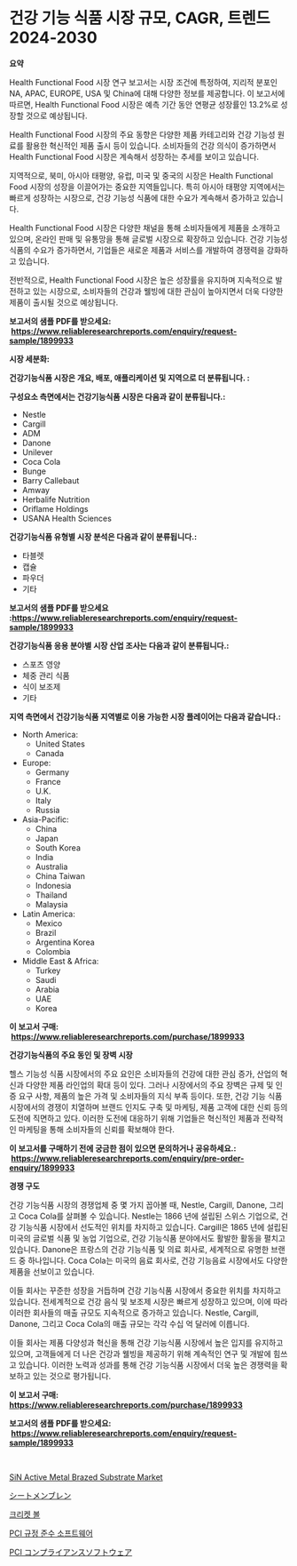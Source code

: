 <p><h1>건강 기능 식품 시장 규모, CAGR, 트렌드 2024-2030</h1></p><p><strong>요약</strong></p>
<p><p>Health Functional Food 시장 연구 보고서는 시장 조건에 특정하여, 지리적 분포인 NA, APAC, EUROPE, USA 및 China에 대해 다양한 정보를 제공합니다. 이 보고서에 따르면, Health Functional Food 시장은 예측 기간 동안 연평균 성장률인 13.2%로 성장할 것으로 예상됩니다.</p><p>Health Functional Food 시장의 주요 동향은 다양한 제품 카테고리와 건강 기능성 원료를 활용한 혁신적인 제품 출시 등이 있습니다. 소비자들의 건강 의식이 증가하면서 Health Functional Food 시장은 계속해서 성장하는 추세를 보이고 있습니다.</p><p>지역적으로, 북미, 아시아 태평양, 유럽, 미국 및 중국의 시장은 Health Functional Food 시장의 성장을 이끌어가는 중요한 지역들입니다. 특히 아시아 태평양 지역에서는 빠르게 성장하는 시장으로, 건강 기능성 식품에 대한 수요가 계속해서 증가하고 있습니다.</p><p>Health Functional Food 시장은 다양한 채널을 통해 소비자들에게 제품을 소개하고 있으며, 온라인 판매 및 유통망을 통해 글로벌 시장으로 확장하고 있습니다. 건강 기능성 식품의 수요가 증가하면서, 기업들은 새로운 제품과 서비스를 개발하여 경쟁력을 강화하고 있습니다.</p><p>전반적으로, Health Functional Food 시장은 높은 성장률을 유지하며 지속적으로 발전하고 있는 시장으로, 소비자들의 건강과 웰빙에 대한 관심이 높아지면서 더욱 다양한 제품이 출시될 것으로 예상됩니다.</p></p>
<p><strong>보고서의 샘플 PDF를 받으세요: &nbsp;<a href="https://www.reliableresearchreports.com/enquiry/request-sample/1899933">https://www.reliableresearchreports.com/enquiry/request-sample/1899933</a></strong></p>
<p><strong>시장 세분화:</strong></p>
<p><strong> 건강기능식품 시장은 개요, 배포, 애플리케이션 및 지역으로 더 분류됩니다. :</strong></p>
<p><strong>구성요소 측면에서는 건강기능식품 시장은 다음과 같이 분류됩니다.:</strong></p>
<p><ul><li>Nestle</li><li>Cargill</li><li>ADM</li><li>Danone</li><li>Unilever</li><li>Coca Cola</li><li>Bunge</li><li>Barry Callebaut</li><li>Amway</li><li>Herbalife Nutrition</li><li>Oriflame Holdings</li><li>USANA Health Sciences</li></ul></p>
<p><strong> 건강기능식품 유형별 시장 분석은 다음과 같이 분류됩니다.:</strong></p>
<p><ul><li>타블렛</li><li>캡슐</li><li>파우더</li><li>기타</li></ul></p>
<p><strong>보고서의 샘플 PDF를 받으세요 :<a href="https://www.reliableresearchreports.com/enquiry/request-sample/1899933">https://www.reliableresearchreports.com/enquiry/request-sample/1899933</a></strong></p>
<p><strong> 건강기능식품 응용 분야별 시장 산업 조사는 다음과 같이 분류됩니다.:</strong></p>
<p><ul><li>스포츠 영양</li><li>체중 관리 식품</li><li>식이 보조제</li><li>기타</li></ul></p>
<p><strong>지역 측면에서 건강기능식품 지역별로 이용 가능한 시장 플레이어는 다음과 같습니다.:</strong></p>
<p><ul>
    <li>
        North America:
        <ul>
            <li>United States</li>
            <li>Canada</li>
        </ul>
    </li>
    <li>
        Europe:
        <ul>
            <li>Germany</li>
            <li>France</li>
            <li>U.K.</li>
            <li>Italy</li>
            <li>Russia</li>
        </ul>
    </li>
    <li>
        Asia-Pacific:
        <ul>
            <li>China</li>
            <li>Japan</li>
            <li>South Korea</li>
            <li>India</li>
            <li>Australia</li>
            <li>China Taiwan</li>
            <li>Indonesia</li>
            <li>Thailand</li>
            <li>Malaysia</li>
        </ul>
    </li>
    <li>
        Latin America:
        <ul>
            <li>Mexico</li>
            <li>Brazil</li>
            <li>Argentina Korea</li>
            <li>Colombia</li>
        </ul>
    </li>
    <li>
        Middle East & Africa:
        <ul>
            <li>Turkey</li>
            <li>Saudi</li>
            <li>Arabia</li>
            <li>UAE</li>
            <li>Korea</li>
        </ul>
    </li>
    </ul></p>
<p><strong>이 보고서 구매: &nbsp;<a href="https://www.reliableresearchreports.com/purchase/1899933">https://www.reliableresearchreports.com/purchase/1899933</a></strong></p>
<p><strong>건강기능식품의 주요 동인 및 장벽 시장</strong></p>
<p><p>헬스 기능성 식품 시장에서의 주요 요인은 소비자들의 건강에 대한 관심 증가, 산업의 혁신과 다양한 제품 라인업의 확대 등이 있다. 그러나 시장에서의 주요 장벽은 규제 및 인증 요구 사항, 제품의 높은 가격 및 소비자들의 지식 부족 등이다. 또한, 건강 기능 식품 시장에서의 경쟁이 치열하며 브랜드 인지도 구축 및 마케팅, 제품 고객에 대한 신뢰 등의 도전에 직면하고 있다. 이러한 도전에 대응하기 위해 기업들은 혁신적인 제품과 전략적인 마케팅을 통해 소비자들의 신뢰를 확보해야 한다.</p></p>
<p><strong>이 보고서를 구매하기 전에 궁금한 점이 있으면 문의하거나 공유하세요.: &nbsp;<a href="https://www.reliableresearchreports.com/enquiry/pre-order-enquiry/1899933">https://www.reliableresearchreports.com/enquiry/pre-order-enquiry/1899933</a></strong></p>
<p><strong>경쟁 구도</strong></p>
<p><p>건강 기능식품 시장의 경쟁업체 중 몇 가지 꼽아볼 때, Nestle, Cargill, Danone, 그리고 Coca Cola를 살펴볼 수 있습니다. Nestle는 1866 년에 설립된 스위스 기업으로, 건강 기능식품 시장에서 선도적인 위치를 차지하고 있습니다. Cargill은 1865 년에 설립된 미국의 글로벌 식품 및 농업 기업으로, 건강 기능식품 분야에서도 활발한 활동을 펼치고 있습니다. Danone은 프랑스의 건강 기능식품 및 의료 회사로, 세계적으로 유명한 브랜드 중 하나입니다. Coca Cola는 미국의 음료 회사로, 건강 기능음료 시장에서도 다양한 제품을 선보이고 있습니다.</p><p>이들 회사는 꾸준한 성장을 거듭하며 건강 기능식품 시장에서 중요한 위치를 차지하고 있습니다. 전세계적으로 건강 음식 및 보조제 시장은 빠르게 성장하고 있으며, 이에 따라 이러한 회사들의 매출 규모도 지속적으로 증가하고 있습니다. Nestle, Cargill, Danone, 그리고 Coca Cola의 매출 규모는 각각 수십 억 달러에 이릅니다.</p><p>이들 회사는 제품 다양성과 혁신을 통해 건강 기능식품 시장에서 높은 입지를 유지하고 있으며, 고객들에게 더 나은 건강과 웰빙을 제공하기 위해 계속적인 연구 및 개발에 힘쓰고 있습니다. 이러한 노력과 성과를 통해 건강 기능식품 시장에서 더욱 높은 경쟁력을 확보하고 있는 것으로 평가됩니다.</p></p>
<p><strong>이 보고서 구매: &nbsp; <a href="https://www.reliableresearchreports.com/purchase/1899933">https://www.reliableresearchreports.com/purchase/1899933</a></strong></p>
<p><strong>보고서의 샘플 PDF를 받으세요: &nbsp;<a href="https://www.reliableresearchreports.com/enquiry/request-sample/1899933">https://www.reliableresearchreports.com/enquiry/request-sample/1899933</a></strong><strong></strong></p>
<p>&nbsp;</p>
<p><p><a href="https://view.publitas.com/reportprime-1/sin-active-metal-brazed-substrate-market-size-evaluating-its-market-trends-growth-and-projections-2024-2031/">SiN Active Metal Brazed Substrate Market</a></p><p><a href="https://github.com/oqxogxyvqe90775/Market-Research-Report-List-1/blob/main/2331326186414.md">シートメンブレン</a></p><p><a href="https://github.com/lzrvbyqzftro57/Market-Research-Report-List-1/blob/main/9716029186352.md">크리켓 볼</a></p><p><a href="https://medium.com/@elenrrera7685/pci-%EC%BB%B4%ED%94%8C%EB%9D%BC%EC%9D%B4%EC%96%B8%EC%8A%A4-%EC%86%8C%ED%94%84%ED%8A%B8%EC%9B%A8%EC%96%B4-%EC%8B%9C%EC%9E%A5-%EC%A0%84%EB%A7%9D-%EC%82%B0%EC%97%85-%EA%B0%9C%EC%9A%94-%EB%B0%8F-%EC%98%88%EC%B8%A1-2024%EB%85%84%EB%B6%80%ED%84%B0-2031%EB%85%84%EA%B9%8C%EC%A7%80-58bf73260572">PCI 규정 준수 소프트웨어</a></p><p><a href="https://medium.com/@noreneward2023/pci%E9%81%A9%E5%90%88%E3%82%BD%E3%83%95%E3%83%88%E3%82%A6%E3%82%A7%E3%82%A2%E5%B8%82%E5%A0%B4-%E7%AB%B6%E4%BA%89%E5%88%86%E6%9E%90-%E5%B8%82%E5%A0%B4%E5%8B%95%E5%90%91-2031%E5%B9%B4%E3%81%BE%E3%81%A7%E3%81%AE%E4%BA%88%E6%B8%AC-534b69b8e602">PCI コンプライアンスソフトウェア</a></p></p>